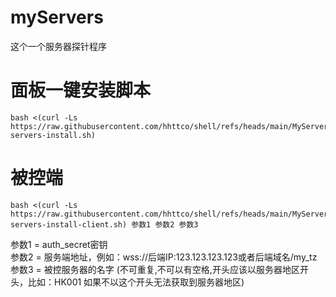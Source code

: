 # myServers
这个一个服务器探针程序

# 面板一键安装脚本

    bash <(curl -Ls https://raw.githubusercontent.com/hhttco/shell/refs/heads/main/MyServersTz/my-servers-install.sh)

# 被控端
    bash <(curl -Ls https://raw.githubusercontent.com/hhttco/shell/refs/heads/main/MyServersTz/my-servers-install-client.sh) 参数1 参数2 参数3

参数1 = auth_secret密钥  
参数2 = 服务端地址，例如：wss://后端IP:123.123.123.123或者后端域名/my_tz  
参数3 = 被控服务器的名字 (不可重复,不可以有空格,开头应该以服务器地区开头，比如：HK001 如果不以这个开头无法获取到服务器地区)
